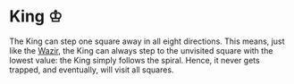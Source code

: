 # King &#x2654;

The King can step one square away in all eight directions. This means,
just like the [Wazir](wazir.html),
the King can always step to the unvisited square with the lowest value:
the King simply follows the spiral. Hence, it never gets trapped, and
eventually, will visit all squares.

<div class      = "trapped"
     data-piece = "king">
</div>  

